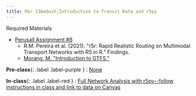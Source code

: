 ```yaml
---
title: Mar 13&mdash;Introduction to Transit Data and r5py
---
```


Required Materials
* [Perusall Assignment #8](#)
    * R.M. Pereira et al. (2021). "r5r: Rapid Realistic Routing on Multimodal Transport Networks with R5 in R." Findings.
    * [Morang, M. "Introduction to GTFS."](https://www.youtube.com/watch?v=8OQKHhu1VgQ&ab_channel=ArcGIS)

**Pre-class**{: .label .label-purple }
: [None](#)

**In-class**{: .label .label-red }
: [Full Network Analysis with r5py--follow instructions in class and link to data on Canvas](https://utexas.instructure.com/courses/1410081/files/folder/data?preview=83724700)